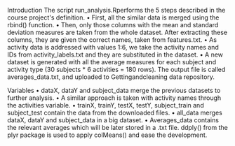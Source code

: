 Introduction
The script run_analysis.Rperforms the 5 steps described in the course project's definition.
	•	First, all the similar data is merged using the rbind() function. 
	•	Then, only those columns with the mean and standard deviation measures are taken from the whole dataset. After extracting these columns, they are given the correct names, taken from features.txt.
	•	As activity data is addressed with values 1:6, we take the activity names and IDs from activity_labels.txt and they are substituted in the dataset.
	•	A new dataset is generated with all the average measures for each subject and activity type (30 subjects * 6 activities = 180 rows). The output file is called averages_data.txt, and uploaded to Gettingandcleaning data repository.

Variables
	•	dataX, dataY and subject_data merge the previous datasets to further analysis.
	•	A similar approach is taken with activity names through the activities variable.
	•	trainX, trainY, testX, testY, subject_train and subject_test contain the data from the downloaded files.
	•	all_data merges dataX, dataY and subject_data in a big dataset.
	•	Averages_data contains the relevant averages which will be later stored in a .txt file. ddply() from the plyr package is used to apply colMeans() and ease the development.
